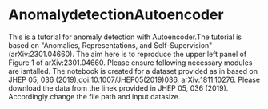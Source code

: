 # AnomalydetectionAutoencoder
This is a tutorial for anomaly detection with Autoencoder.The tutorial is based on "Anomalies, Representations, and Self-Supervision" (arXiv:2301.04660). The aim here is to reproduce the upper left panel of Figure 1 of arXiv:2301.04660. Please ensure following necessary modules are isntalled. The notebook is created for a dataset provided as in based on JHEP 05, 036 (2019),doi:10.1007/JHEP05(2019)036, arXiv:1811.10276. Please download the data from the  linek provided in JHEP 05, 036 (2019). Accordingly change the file path and input datasize.
